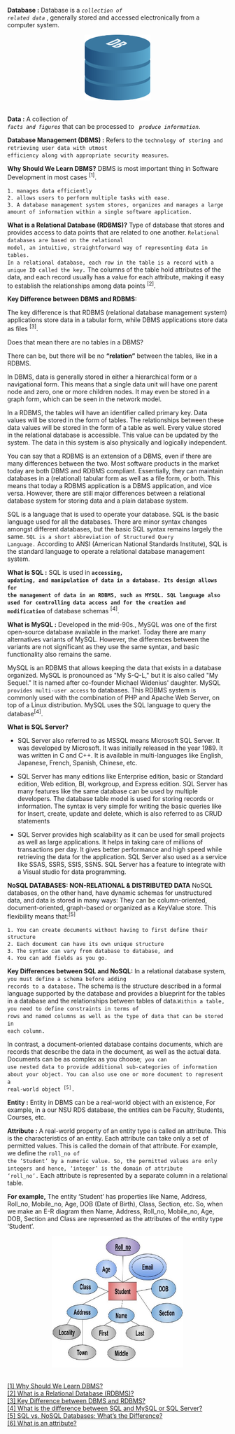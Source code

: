 **Database :** Database is a <code>*collection of related data*</code> , generally stored and accessed electronically from a computer system.</br>

<div style="text-align: center"><img src="database.png" width="150" height=150"/></div></br>


**Data :** A collection of <code style="color:black"> *facts and figures*</code> that can be processed to <code style="color:black"> *produce information*</code>.

**Database Management (DBMS) :** Refers to the <code>technology of storing and retrieving user data with utmost efficiency along with appropriate security measures</code>.

**Why Should We Learn DBMS?** DBMS is most important thing in Software Development in most cases <sup>[1]</sup>.

    1. manages data efficiently
    2. allows users to perform multiple tasks with ease.
    3. A database management system stores, organizes and manages a large amount of information within a single software application.

**What is a Relational Database (RDBMS)?**
Type of database that stores and provides access to data points that are related to one another. <code>Relational databases are based on the relational model, an intuitive, straightforward way of representing data in tables. In a relational database, each row in the table is a record with a unique ID called the key.</code> The columns of the table hold attributes of the data, and each record usually has a value for each attribute, making it easy to establish the relationships among data points <sup>[2]</sup>.

**Key Difference between DBMS and RDBMS:**

The key difference is that RDBMS (relational database management system) applications store data in a tabular form, while DBMS applications store data as files <sup>[3]</sup>.

Does that mean there are no tables in a DBMS?

There can be, but there will be no <b>“relation”</b> between the tables, like in a RDBMS.

In DBMS, data is generally stored in either a hierarchical form or a navigational form. This means that a single data unit will have one parent node and zero, one or more children nodes. It may even be stored in a graph form, which can be seen in the network model.

In a RDBMS, the tables will have an identifier called primary key. Data values will be stored in the form of tables. The relationships between these data values will be stored in the form of a table as well. Every value stored in the relational database is accessible. This value can be updated by the system. The data in this system is also physically and logically independent.

You can say that a RDBMS is an extension of a DBMS, even if there are many differences between the two. Most software products in the market today are both DBMS and RDBMS compliant. Essentially, they can maintain databases in a (relational) tabular form as well as a file form, or both. This means that today a RDBMS application is a DBMS application, and vice versa. However, there are still major differences between a relational database system for storing data and a plain database system.

SQL is a language that is used to operate your database. SQL is the basic language used for all the databases. There are minor syntax changes amongst different databases, but the basic SQL syntax remains largely the same. <code>SQL is a short abbreviation of Structured Query Language.</code> According to ANSI (American National Standards Institute), SQL is the standard language to operate a relational database management system.

**What is SQL :**
SQL is used in <code><b>accessing, updating, and manipulation of data in a database. Its design allows for the management of data in an RDBMS, such as MYSQL. SQL language also used for controlling data access and for the creation and modification</b></code> of database schemas <sup>[4]</sup>.


**What is MySQL :**
Developed in the mid-90s., MySQL was one of the first open-source database available in the market. Today there are many alternatives variants of MySQL. However, the differences between the variants are not significant as they use the same syntax, and basic functionality also remains the same.

MySQL is an RDBMS that allows keeping the data that exists in a database organized. MySQL is pronounced as "My S-Q-L," but it is also called "My Sequel." It is named after co-founder Michael Widenius' daughter. MySQL <code>provides multi-user access</code> to databases. This RDBMS system is commonly used with the combination of PHP and Apache Web Server, on top of a Linux distribution. MySQL uses the SQL language to query the database<sup>[4]</sup>.

**What is SQL Server?**
* SQL Server also referred to as MSSQL means Microsoft SQL Server. It was developed by Microsoft. It was initially released in the year 1989. It was written in C and C++. It is available in multi-languages like English, Japanese, French, Spanish, Chinese, etc.

* SQL Server has many editions like Enterprise edition, basic or Standard edition, Web edition, BI, workgroup, and Express edition. SQL Server has many features like the same database can be used by multiple developers. The database table model is used for storing records or information. The syntax is very simple for writing the basic queries like for Insert, create, update and delete, which is also referred to as CRUD statements
* SQL Server provides high scalability as it can be used for small projects as well as large applications. It helps in taking care of millions of transactions per day. It gives better performance and high speed while retrieving the data for the application. SQL Server also used as a service like SSAS, SSRS, SSIS, SSNS. SQL Server has a feature to integrate with a Visual studio for data programming.

**NoSQL DATABASES: NON-RELATIONAL & DISTRIBUTED DATA**
NoSQL databases, on the other hand, have dynamic schemas for unstructured data, and data is stored in many ways: They can be column-oriented, document-oriented, graph-based or organized as a KeyValue store. This flexibility means that:<sup>[5]</sup>

    1. You can create documents without having to first define their structure
    2. Each document can have its own unique structure
    3. The syntax can vary from database to database, and
    4. You can add fields as you go.

**Key Differences between SQL and NoSQL:**
In a relational database system, <code>you must define a schema before adding records to a database.</code> The schema is the structure described in a formal language supported by the database and provides a blueprint for the tables in a database and the relationships between tables of data.<code>Within a table, you need to define constraints in terms of rows and named columns as well as the type of data that can be stored in each column.</code>

In contrast, a document-oriented database contains documents, which are records that describe the data in the document, as well as the actual data. Documents can be as complex as you choose;<code> you can use nested data to provide additional sub-categories of information about your object. You can also use one or more document to represent a real-world object <sup>[5]</sup>.</code>

**Entity :** Entity in DBMS can be a real-world object with an existence, For example, in a our NSU RDS database, the entities can be Faculty, Students, Courses, etc.

**Attribute :** A real-world property of an entity type is called an attribute. This is the characteristics of an entity. Each attribute can take only a set of permitted values. This is called the domain of that attribute. For example, we define the <code>roll_no of the ‘Student’ by a numeric value. So, the permitted values are only integers and hence, ‘integer’ is the domain of attribute ‘roll_no’.</code> Each attribute is represented by a separate column in a relational table.

<b>For example,</b> The entity ‘Student’ has properties like Name, Address, Roll_no, Mobile_no, Age, DOB (Date of Birth), Class, Section, etc. So, when we make an E-R diagram then Name, Address, Roll_no, Mobile_no, Age, DOB, Section and Class are represented as the attributes of the entity type ‘Student’.

<div style="text-align: center"><img src="attribute.jpg" width="300" height=300"/></div></br>

[[1] Why Should We Learn DBMS?](https://www.quora.com/Why-should-I-study-DBMS)<br>
[[2] What is a Relational Database (RDBMS)?](https://www.oracle.com/database/what-is-a-relational-database/)<br>
[[3] Key Difference between DBMS and RDBMS?](https://stackoverflow.com/questions/18419137/what-is-the-difference-between-dbms-and-rdbms)<br>
[[4] What is the difference between SQL and MySQL or SQL Server?](https://www.quora.com/What-is-the-difference-between-SQL-and-MySQL-or-SQL-Server)<br>
[[5] SQL vs. NoSQL Databases: What’s the Difference?](https://medium.com/@itIsMadhavan/sql-vs-nosql-databases-whats-the-difference-a05492b48d99)<br>
[[6] What is an attribute?](https://afteracademy.com/blog/what-is-an-attribute)<br>

